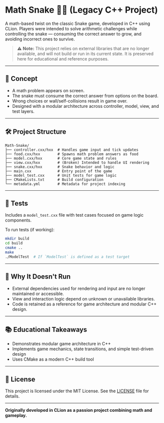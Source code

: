 # Math Snake 🐍➕ (Legacy C++ Project)

A math-based twist on the classic Snake game, developed in C++ using CLion. Players were intended to solve arithmetic challenges while controlling the snake — consuming the correct answer to grow, and avoiding incorrect ones to survive.

> ⚠️ **Note:** This project relies on external libraries that are no longer available, and will not build or run in its current state. It is preserved here for educational and reference purposes.

---

## 🧠 Concept

- A math problem appears on screen.
- The snake must consume the correct answer from options on the board.
- Wrong choices or wall/self-collisions result in game over.
- Designed with a modular architecture across controller, model, view, and test layers.

---

## 🛠 Project Structure

```
Math-Snake/
├── controller.cxx/hxx  # Handles game input and tick updates
├── food.cxx/hxx        # Spawns math problem answers as food
├── model.cxx/hxx       # Core game state and rules
├── view.cxx/hxx        # (Broken) Intended to handle UI rendering
├── snake.cxx/hxx       # Snake behavior and logic
├── main.cxx            # Entry point of the game
├── model_test.cxx      # Unit tests for game logic
├── CMakeLists.txt      # Build configuration
└── metadata.yml        # Metadata for project indexing
```

---

## 🧪 Tests

Includes a `model_test.cxx` file with test cases focused on game logic components.

To run tests (if working):

```bash
mkdir build
cd build
cmake ..
make
./ModelTest  # If `ModelTest` is defined as a test target
```

---

## 🚫 Why It Doesn't Run

- External dependencies used for rendering and input are no longer maintained or accessible.
- View and interaction logic depend on unknown or unavailable libraries.
- Code is retained as a reference for game architecture and modular C++ design.

---

## 📚 Educational Takeaways

- Demonstrates modular game architecture in C++
- Implements game mechanics, state transitions, and simple test-driven design
- Uses CMake as a modern C++ build tool

---

## 📄 License

This project is licensed under the MIT License. See the [LICENSE](LICENSE) file for details.

---

**Originally developed in CLion as a passion project combining math and gameplay.**